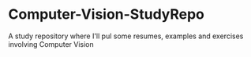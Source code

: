 # Computer-Vision-StudyRepo
 A study repository where I'll pul some resumes, examples and exercises involving Computer Vision
